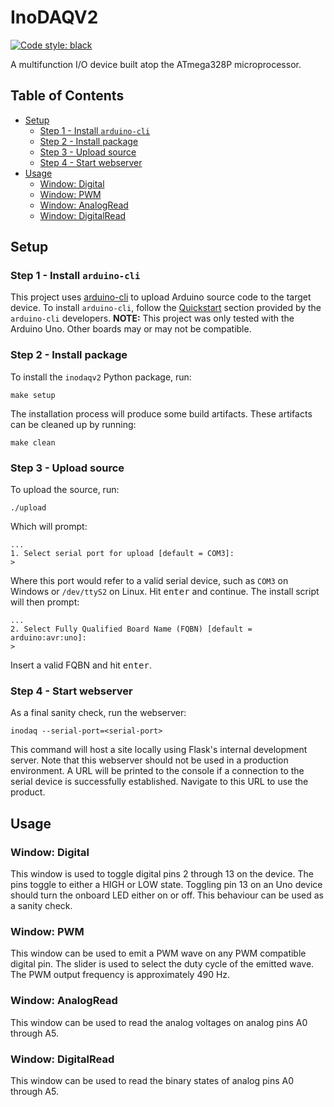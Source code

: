 # InoDAQV2
[![Code style: black](https://img.shields.io/badge/code%20style-black-000000.svg)](https://github.com/psf/black)

A multifunction I/O device built atop the ATmega328P microprocessor.
## Table of Contents
- [Setup](#setup)
  - [Step 1 - Install `arduino-cli`](#step-1---install-arduino-cli)
  - [Step 2 - Install package](#step-2---install-package)
  - [Step 3 - Upload source](#step-3---upload-source)
  - [Step 4 - Start webserver](#step-4---start-webserver)
- [Usage](#usage)
  - [Window: Digital](#window-digital)
  - [Window: PWM](#window-pwm)
  - [Window: AnalogRead](#window-analogread)
  - [Window: DigitalRead](#window-digitalread)

## Setup
### Step 1 - Install `arduino-cli`
This project uses [arduino-cli](https://github.com/arduino/arduino-cli) to upload Arduino source code to the
target device.  To install `arduino-cli`, follow the
[Quickstart](https://github.com/arduino/arduino-cli#quickstart) section provided by the `arduino-cli`
developers.
**NOTE:** This project was only tested with the Arduino Uno. Other boards may or may not be compatible.
### Step 2 - Install package
To install the `inodaqv2` Python package, run:
```console
make setup
```
The installation process will produce some build artifacts. These artifacts can be cleaned up by running:
```console
make clean
```
### Step 3 - Upload source
To upload the source, run:
```console
./upload
```
Which will prompt:
```console
...
1. Select serial port for upload [default = COM3]:
>
```
Where this port would refer to a valid serial device, such as `COM3` on Windows or `/dev/ttyS2` on
Linux. Hit <kbd>enter</kbd> and continue. The install script will then prompt:
```console
...
2. Select Fully Qualified Board Name (FQBN) [default = arduino:avr:uno]:
>
```
Insert a valid FQBN and hit <kbd>enter</kbd>.
### Step 4 - Start webserver
As a final sanity check, run the webserver:
```console
inodaq --serial-port=<serial-port>
```
This command will host a site locally using Flask's internal development server. Note that this webserver
should not be used in a production environment. A URL will be printed to the console if a connection to the
serial device is successfully established. Navigate to this URL to use the product.
## Usage
### Window: Digital
This window is used to toggle digital pins 2 through 13 on the device. The pins toggle to either a HIGH or LOW
state. Toggling pin 13 on an Uno device should turn the onboard LED either on or off. This behaviour can be
used as a sanity check.
### Window: PWM
This window can be used to emit a PWM wave on any PWM compatible digital pin. The slider is used to select the
duty cycle of the emitted wave. The PWM output frequency is approximately 490 Hz.
### Window: AnalogRead
This window can be used to read the analog voltages on analog pins A0 through A5.
### Window: DigitalRead
This window can be used to read the binary states of analog pins A0 through A5.
